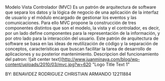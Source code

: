 Modelo Vista Controlador (MVC)
Es un patrón de arquitectura de software que separa los datos y la lógica de negocio de una aplicación de la interfaz de usuario y el módulo encargado de gestionar los eventos y las comunicaciones. Para ello MVC propone la construcción de tres componentes distintos que son el modelo, la vista y el controlador, es decir, por un lado define componentes para la representación de la información, y por otro lado para la interacción del usuario. Este patrón de arquitectura de software se basa en las ideas de reutilización de código y la separación de conceptos, características que buscan facilitar la tarea de desarrollo de aplicaciones y su posterior mantenimiento.
Descripcion del funcionamiento del patron: 
![alt center text](http://www.juanminaya.com/blog/wp-content/uploads/2010/03/mvc.jpg?w=620 "Logo Title Text 1"

BY: BENAVIDEZ RODRIGUEZ CHRISTIAN ARMANDO 12211884
